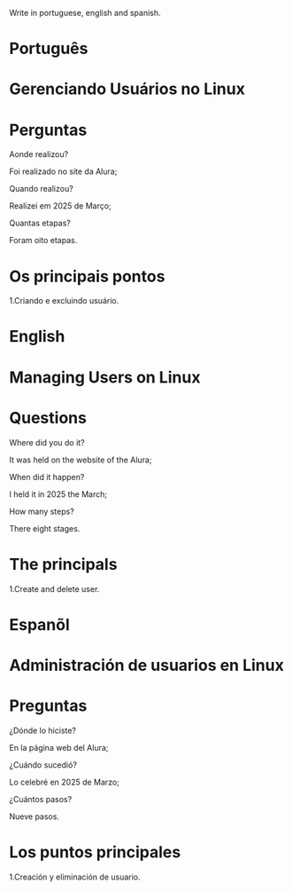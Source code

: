 Write in portuguese, english and spanish.

# Português 

# Gerenciando Usuários no Linux


# Perguntas

Aonde realizou?

Foi realizado no site da Alura;

Quando realizou?

Realizei em 2025 de Março;

Quantas etapas?

Foram oito etapas.

# Os principais pontos

1.Criando e excluindo usuário.



# English

# Managing Users on Linux

# Questions

Where did you do it?

It was held on the website of the Alura;

When did it happen?

I held it in 2025 the March;

How many steps?

There eight stages.

# The principals

1.Create and delete user.


# Espanõl

# Administración de usuarios en Linux

# Preguntas

¿Dónde lo hiciste?

En la página web del Alura;

¿Cuándo sucedió?

Lo celebré en 2025 de Marzo;

¿Cuántos pasos?

Nueve pasos.

# Los puntos principales

1.Creación y eliminación de usuario.


